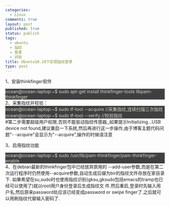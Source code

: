 ```yaml
--- 
categories: 
  - Linux
comments: true
layout: post
published: true
status: publish
tags: 
  - ubuntu
  - 指纹
  - 登录
  - 识别
title: Ubuntu10.10下实现指纹登录
type: post
---
```

1、安装thinkfinger软件
<div style="font-family: &amp;amp; color: #dcdccc; background-color: #3f3f3f;"><span style="color: #dcdccc;">ocean@ocean-laptop:~$ sudo apt-get install thinkfinger-tools libpam-thinkfinger</span></div>
2、采集指纹并校验：
<div style="font-family: &amp;amp; color: #dcdccc; background-color: #3f3f3f;"><span style="color: #dcdccc;">ocean@ocean-laptop:~$ sudo tf-tool --acquire //采集指纹,连续扫描三次指纹</span></div>
<div style="font-family: &amp;amp; color: #dcdccc; background-color: #3f3f3f;"><span style="color: #dcdccc;">ocean@ocean-laptop:~$ sudo tf-tool --verify //校验指纹</span></div>
#第二步需要超级用户权限,否则不能驱动指纹传感器,,如果提示Initializing...USB device not found,建议重启一下系统,然后再进行这一步操作,由于博客主题代码问题"- -acquire"会显示为"--acquire",操作的时候请注意

3、启用指纹功能
<div style="font-family: &amp;amp; color: #dcdccc; background-color: #3f3f3f;"><span style="color: #dcdccc;">ocean@ocean-laptop:~$ sudo /usr/lib/pam-thinkfinger/pam-thinkfinger-enable</span></div>
4、在debian最新的thinkfinger包中已经放弃原用的 --add-user参数,而是在第二次运行程序时仍然使用--acquire参数,自动生成后缀为bir的指纹文件存放在家目录下.
如果希望在su,sudo时也使用指纹识别(gksu,gksudo包括emacs的tramp也已经可以使用了)就以root用户身份登录后生成指纹文 件.然后重启,登录时先输入用户名,然后原来password处应该已经变成password or swipe finger了.之后就可以用刷指纹代替输入密码了.

